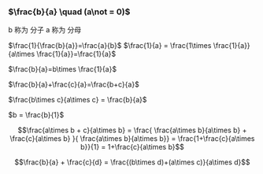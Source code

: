 



### $\frac{b}{a} \quad (a\not = 0)$

b 称为 分子
a 称为 分母

$\frac{1}{\frac{b}{a}}=\frac{a}{b}$       $\frac{1}{a} = \frac{1\times \frac{1}{a}}{a\times \frac{1}{a}}=\frac{1}{a}$

$\frac{b}{a}=b\times \frac{1}{a}$

$\frac{b}{a}+\frac{c}{a}=\frac{b+c}{a}$

$\frac{b\times c}{a\times c} = \frac{b}{a}$

$b = \frac{b}{1}$

$$\frac{a\times b + c}{a\times b} = \frac{ \frac{a\times b}{a\times b} + \frac{c}{a\times b} }{ \frac{a\times b}{a\times b}}
 = \frac{1+\frac{c}{a\times b}}{1} = 1+\frac{c}{a\times b}$$

$$\frac{b}{a} + \frac{c}{d} = \frac{(b\times d)+(a\times c)}{a\times d}$$



